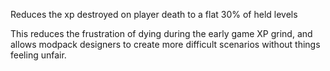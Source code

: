 Reduces the xp destroyed on player death to a flat 30% of held levels

This reduces the frustration of dying during the early game XP grind, and allows modpack designers to create more difficult scenarios without things feeling unfair.